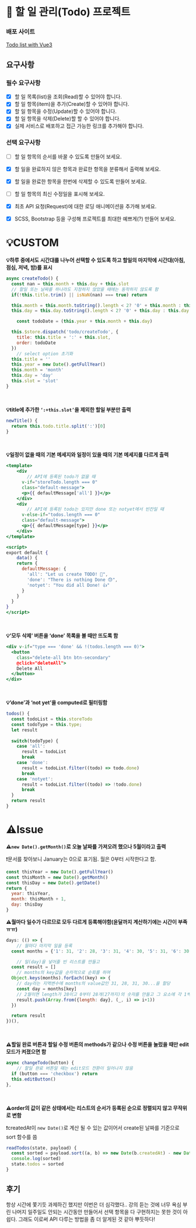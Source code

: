 # 📌 할 일 관리(Todo) 프로젝트

### 배포 사이트
[Todo list with Vue3](https://animated-llama-a2d661.netlify.app/)

## 요구사항

### 필수 요구사항

- [x] 할 일 목록(list)을 조회(Read)할 수 있어야 합니다.
- [x] 할 일 항목(item)을 추가(Create)할 수 있어야 합니다.
- [x] 할 일 항목을 수정(Update)할 수 있어야 합니다.
- [x] 할 일 항목을 삭제(Delete)할 할 수 있어야 합니다.
- [x] 실제 서비스로 배포하고 접근 가능한 링크를 추가해야 합니다.

### 선택 요구사항

- [ ] 할 일 항목의 순서를 바꿀 수 있도록 만들어 보세요.
- [x] 할 일을 완료하지 않은 항목과 완료한 항목을 분류해서 출력해 보세요.
- [x] 할 일을 완료한 항목을 한번에 삭제할 수 있도록 만들어 보세요.
- [ ] 할 일 항목의 최신 수정일을 표시해 보세요.
- [x] 최초 API 요청(Request)에 대한 로딩 애니메이션을 추가해 보세요.
- [x] SCSS, Bootstrap 등을 구성해 프로젝트를 최대한 예쁘게(?) 만들어 보세요.


# 💡CUSTOM


**💡하루 중에서도 시간대를 나누어  선택할 수 있도록 하고 할일의 마지막에 시간대(아침, 점심, 저녁, 밤)를 표시**

```jsx
async createTodo() {
  const nan = this.month + this.day + this.slot
  // 할일 또는 날짜를 하나라도 지정하지 않았을 때에는 동작하지 않도록 함
  if(!this.title.trim() || isNaN(nan) === true) return

  this.month = this.month.toString().length < 2? '0' + this.month : this.month
  this.day = this.day.toString().length < 2? '0' + this.day : this.day

	const todoDate = (this.year + this.month + this.day)

  this.$store.dispatch('todo/createTodo', {
    title: this.title + ':' + this.slot,
    order: todoDate
  })
	// select option 초기화
  this.title = ''
  this.year = new Date().getFullYear()
  this.month = 'month'
  this.day = 'day'
  this.slot = 'slot'
}
```
<br />

**💡title에 추가한 `‘:+this.slot’`을 제외한 할일 부분만 출력**

```jsx
newTitle() {
  return this.todo.title.split(':')[0]
}
```
<br>

**💡일정이 없을 때의 기본 메세지와 일정이 있을 때의 기본 메세지를 다르게 출력**

```jsx
<template>
	<div
		// API에 등록된 todo가 없을 때
	  v-if="storeTodo.length === 0"
	  class="default-message">
	  <p>{{ defaultMessage['all'] }}</p>
	</div>
	<div
		// API에 등록된 todo는 있지만 done 또는 notyet에서 빈칸일 때
	  v-else-if="todos.length === 0"
	  class="default-message">
	  <p>{{ defaultMessage[type] }}</p>
	</div>
</template>

<script>
export default {
	data() {
    return {
      defaultMessage: {
        'all': "Let us create TODO! 📝",
        'done': "There is nothing Done 😓",
        'notyet': "You did all Done! 👍"
      }
    }
  }
}
</script>
```

<br>

**💡’모두 삭제’ 버튼을 ‘done’ 목록을 볼 때만 뜨도록 함**

```jsx
<div v-if="type === 'done' && !(todos.length === 0)">
  <button
    class="delete-all btn btn-secondary"
    @click="deleteAll">
    Delete All
  </button>
</div>
```
<br>

**💡’done’과 ‘not yet’을 computed로 필터링함**

```jsx
todos() {
  const todoList = this.storeTodo
  const todoType = this.type;
  let result
      
  switch(todoType) {
    case 'all':
      result = todoList
      break
    case 'done':
      result = todoList.filter((todo) => todo.done)
      break
    case 'notyet':
      result = todoList.filter((todo) => !todo.done)
      break
  }
  return result
}
```

# ⚠️Issue

**⚠️`new Date().getMonth()`로 오늘 날짜를 가져오려 했으나 5월이라고 출력**

❗문서를 찾아보니 January는 0으로 표기됨. 월은 0부터 시작한다고 함.

```jsx
const thisYear = new Date().getFullYear()
const thisMonth = new Date().getMonth()
const thisDay = new Date().getDate()
return {
  year: thisYear,
  month: thisMonth + 1,
  day: thisDay
}
```

**⚠️월마다 일수가 다르므로 모두 다르게 등록해야함(윤달까지 계산하기에는 시간이 부족ㅠㅠ)**

```jsx
days: (() => {
	// 월마다 마지막 일을 등록
  const months = {'1': 31, '2': 28, '3': 31, '4': 30, '5': 31, '6': 30, '7': 31, '8': 31, '9': 30, '10': 31, '11': 30, '12': 31}

	// 일(day)을 넣어줄 빈 리스트를 만들고
  const result = []
	// months의 key값을 순차적으로 순회를 하며
  Object.keys(months).forEach((key) => {
	// day라는 지역변수에 months의 value값인 31, 28, 31, 30...을 할당
    const day = months[key]
	// 2월이면 length가 28이고 0부터 28개(27까지)의 숫자를 만들고 그 요소에 각 1씩 더해준 값을 result에 push
    result.push(Array.from({length: day}, (_, i) => i+1))
  })

  return result 
})(),
```
<br>

**⚠️할일 완료 버튼과 할일 수정 버튼의 methods가 같으나 수정 버튼을 눌렀을 때만 edit모드가 켜졌으면 함**

```jsx
async changeTodo(button) {
	// 할일 완료 버튼일 때는 edit모드 전환이 일어나지 않음
  if (button === 'checkbox') return
  this.editButton()
},
```
<br>

**⚠️order의 값이 같은 상태에서는 리스트의 순서가 등록된 순으로 정렬되지 않고 무작위로 변함**

❗createdAt이 `new Date()`로 계산 될 수 있는 값이어서 create된 날짜를 기준으로 sort 함수를 씀

```jsx
readTodos(state, payload) {
  const sorted = payload.sort((a, b) => new Date(b.createdAt) - new Date(a.createdAt))
  console.log(sorted)
  state.todos = sorted
}
```

## 후기
항상 시간에 쫓기듯 과제하긴 했지만 이번은 더 심각했다.. 강의 듣는 것에 너무 욕심 부린 나머지 일주일도 안되는 시간동안 만들어서 선택 항목을 다 구현하지는 못한 것이 아쉽다. 그래도 이로써 API 다루는 방법을 좀 더 알게된 것 같아 뿌듯하다!
